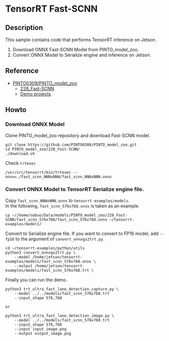 # TensorRT Fast-SCNN

## Description
This sample contains code that performs TensorRT inference on Jetson.
1. Download ONNX Fast-SCNN Model from PINTO_model_zoo.
2. Convert ONNX Model to Serialize engine and inference on Jetson.

## Reference
- [PINTO0309/PINTO_model_zoo](https://github.com/PINTO0309/PINTO_model_zoo)
    - [228_Fast-SCNN](https://github.com/PINTO0309/PINTO_model_zoo/tree/main/228_Fast-SCNN)
    - [Demo projects](https://github.com/PINTO0309/PINTO_model_zoo/tree/main/228_Fast-SCNN/demo)

## Howto

### Download ONNX Model

Clone PINTO_model_zoo repository and download Fast-SCNN
 model.
```
git clone https://github.com/PINTO0309/PINTO_model_zoo.git
cd PINTO_model_zoo/228_Fast-SCNN/
./download.sh
```

Check `trtexec`
```
/usr/src/tensorrt/bin/trtexec --onnx=./fast_scnn_NNNxNNN/fast_scnn_NNNxNNN.onnx
```

### Convert ONNX Model to TensorRT Serialize engine file.
Copy `fast_scnn_NNNxNNN.onnx` to `tensorrt-examples/models`.  
In the following, `fast_scnn_576x768.onnx` is taken as an example.
```
cp ~//home/nobuo/Data/models/PINTO_model_zoo/228_Fast-SCNN/fast_scnn_576x768/fast_scnn_576x768.onnx ~/tensorrt-examples/models/
```

Convert to Serialize engine file.
If you want to convert to FP16 model, add `--fp16` to the argument of `convert_onnxgs2trt.py`.
```
cd ~/tensorrt-examples/python/utils
python3 convert_onnxgs2trt.py \
    --model /home/jetson/tensorrt-examples/models/fast_scnn_576x768.onnx \
    --output /home/jetson/tensorrt-examples/models/fast_scnn_576x768.trt \
```

Finally you can run the demo.
```
python3 trt_ultra_fast_lane_detection_capture.py \
    --model ../../models/fast_scnn_576x768.trt
    --input_shape 576,768

or 

python3 trt_ultra_fast_lane_detection_image.py \
    --model ../../models/fast_scnn_576x768.trt
    --input_shape 576,768
    --input input_image.png
    --output output_image.png
```
